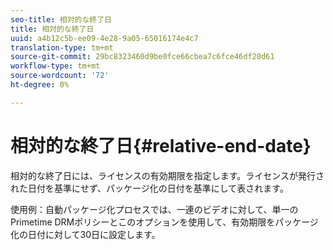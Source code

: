 ```yaml
---
seo-title: 相対的な終了日
title: 相対的な終了日
uuid: a4b12c5b-ee09-4e28-9a05-65016174e4c7
translation-type: tm+mt
source-git-commit: 29bc8323460d9be0fce66cbea7c6fce46df20d61
workflow-type: tm+mt
source-wordcount: '72'
ht-degree: 0%

---
```



# 相対的な終了日{#relative-end-date}

相対的な終了日には、ライセンスの有効期限を指定します。ライセンスが発行された日付を基準にせず、パッケージ化の日付を基準にして表されます。

使用例：自動パッケージ化プロセスでは、一連のビデオに対して、単一のPrimetime DRMポリシーとこのオプションを使用して、有効期限をパッケージ化の日付に対して30日に設定します。
